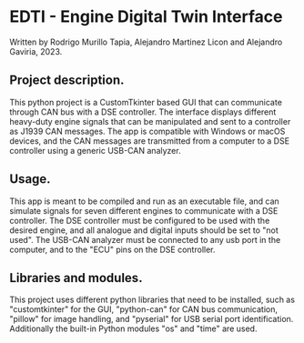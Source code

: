 # EDTI - Engine Digital Twin Interface
Written by Rodrigo Murillo Tapia, Alejandro Martinez Licon and Alejandro Gaviria, 2023.

## Project description.
This python project is a CustomTkinter based GUI that can communicate through CAN bus with a DSE controller.
The interface displays different heavy-duty engine signals that can be manipulated and sent to a controller as J1939 CAN messages.
The app is compatible with Windows or macOS devices, and the CAN messages are transmitted from a computer to a DSE controller using a generic USB-CAN analyzer.

## Usage.
This app is meant to be compiled and run as an executable file, and can simulate signals for seven different engines to communicate with a DSE controller. 
The DSE controller must be configured to be used with the desired engine, and all analogue and digital inputs should be set to "not used".
The USB-CAN analyzer must be connected to any usb port in the computer, and to the "ECU" pins on the DSE controller.

## Libraries and modules.
This project uses different python libraries that need to be installed, such as "customtkinter" for the GUI, "python-can" for CAN bus communication, 
"pillow" for image handling, and "pyserial" for USB serial port identification. Additionally the built-in Python modules "os" and "time" are used.

